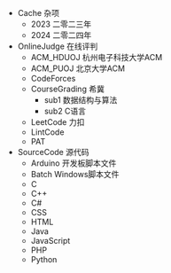 - Cache 杂项
  - 2023 二零二三年
  - 2024 二零二四年
- OnlineJudge 在线评判
  - ACM_HDUOJ 杭州电子科技大学ACM
  - ACM_PUOJ 北京大学ACM
  - CodeForces
  - CourseGrading 希冀
    - sub1 数据结构与算法
    - sub2 C语言
  - LeetCode 力扣
  - LintCode
  - PAT
- SourceCode 源代码
  - Arduino 开发板脚本文件
  - Batch Windows脚本文件
  - C
  - C++
  - C#
  - CSS
  - HTML
  - Java
  - JavaScript
  - PHP
  - Python